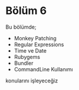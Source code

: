 # Bölüm 6

Bu bölümde;

* Monkey Patching
* Regular Expressions
* Time ve Date
* Rubygems
* Bundler
* CommandLine Kullanımı

konularını işleyeceğiz
